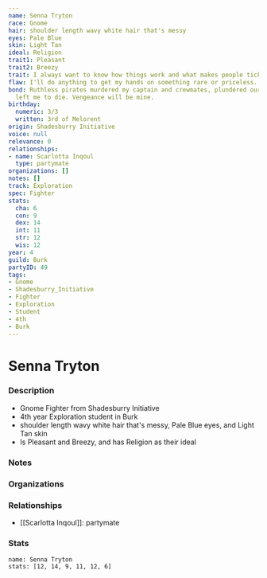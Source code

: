 ```yaml
---
name: Senna Tryton
race: Gnome
hair: shoulder length wavy white hair that's messy
eyes: Pale Blue
skin: Light Tan
ideal: Religion
trait1: Pleasant
trait2: Breezy
trait: I always want to know how things work and what makes people tick.
flaw: I'll do anything to get my hands on something rare or priceless.
bond: Ruthless pirates murdered my captain and crewmates, plundered our ship, and
  left me to die. Vengeance will be mine.
birthday:
  numeric: 3/3
  written: 3rd of Melorent
origin: Shadesburry Initiative
voice: null
relevance: 0
relationships:
- name: Scarlotta Inqoul
  type: partymate
organizations: []
notes: []
track: Exploration
spec: Fighter
stats:
  cha: 6
  con: 9
  dex: 14
  int: 11
  str: 12
  wis: 12
year: 4
guild: Burk
partyID: 49
tags:
- Gnome
- Shadesburry_Initiative
- Fighter
- Exploration
- Student
- 4th
- Burk
---
```

# Senna Tryton
### Description
- Gnome Fighter from Shadesburry Initiative
- 4th year Exploration student in Burk
- shoulder length wavy white hair that's messy, Pale Blue eyes, and Light Tan skin
- Is Pleasant and Breezy, and has Religion as their ideal

### Notes

### Organizations

### Relationships
- [[Scarlotta Inqoul]]: partymate

### Stats
```statblock
name: Senna Tryton
stats: [12, 14, 9, 11, 12, 6]
```